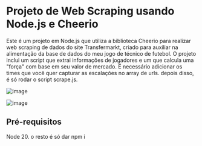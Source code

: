 # Projeto de Web Scraping usando Node.js e Cheerio

Este é um projeto em Node.js que utiliza a biblioteca Cheerio para realizar web scraping de dados do site Transfermarkt, criado para auxiliar na alimentação da base de dados do meu jogo de técnico de futebol.
O projeto inclui um script que extrai informações de jogadores e um que calcula uma "força" com base em seu valor de mercado.
É necessário adicionar os times que você quer capturar as escalações no array de urls. depois disso, é só rodar o script scrape.js. 

![image](https://github.com/igormieski27/NodeJsSquadScraper/assets/108681204/d65547fe-2bd0-48da-a20d-e8dd33e84ec7)

![image](https://github.com/igormieski27/NodeJsSquadScraper/assets/108681204/0ac27a87-7d74-4884-9dd4-7bfdf133ff18)


## Pré-requisitos

Node 20. 
o resto é só dar npm i
